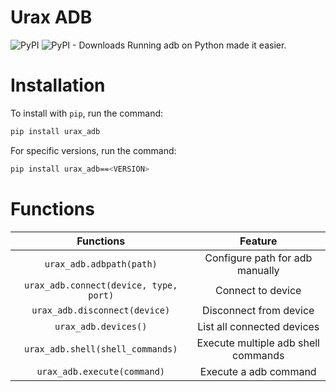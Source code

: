 # Urax ADB
![PyPI](https://img.shields.io/pypi/v/urax_adb?label=pypi%20package) ![PyPI - Downloads](https://img.shields.io/pypi/dm/urax_adb)
Running adb on Python made it easier.

# Installation
To install with `pip`, run the command:
```bash
pip install urax_adb
```

For specific versions, run the command:
```bash
pip install urax_adb==<VERSION>
```

# Functions
| Functions | Feature |
|:-:|:-:|
| `urax_adb.adbpath(path)` | Configure path for adb manually |
| `urax_adb.connect(device, type, port)` | Connect to device |
| `urax_adb.disconnect(device)` | Disconnect from device |
| `urax_adb.devices()` | List all connected devices |
| `urax_adb.shell(shell_commands)` | Execute multiple adb shell commands |
| `urax_adb.execute(command)` | Execute a adb command |
